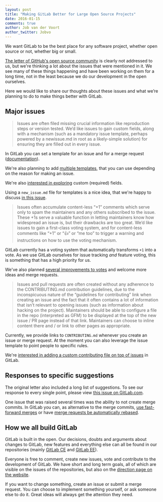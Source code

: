 ```yaml
---
layout: post
title: "Making GitLab Better for Large Open Source Projects"
date: 2016-01-15
comments: true
author: Job van der Voort
author_twitter: Jobvo
---
```


We want GitLab to be the best place for any software project,
whether open source or not, whether big or small.

[The letter of GitHub's open source community](https://github.com/dear-github/dear-github/tree/2f45c3255a55c3ac111817840537151d96e1649e)
is clearly not addressed to us,
but we're thinking a lot about the issues that were mentioned in it.
We see many of these things happening and have been working on them for a long time,
not in the least because we do our development in the open ourselves.

Here we would like to share our thoughts about these issues and
what we’re planning to do to make things better with GitLab.

<!-- more -->

## Major issues

> Issues are often filed missing crucial information like reproduction steps or version tested.
> We’d like issues to gain custom fields, along with a mechanism (such as a mandatory issue template,
> perhaps powered by a newissue.md in root as a likely-simple solution) for ensuring they are filled out in every issue.

In GitLab you can set a template for an issue and for a merge request
([documentation](https://gitlab.com/gitlab-org/gitlab-ee/blob/master/doc%2Fcustomization%2Fissue_and_merge_request_template.md)).

We're also planning to add [multiple templates](https://gitlab.com/gitlab-org/gitlab-ee/issues/101),
that you can use depending on the reason for making an issue.

We're also [interested in exploring](https://gitlab.com/gitlab-org/gitlab-ce/issues/8988)
custom (required) fields.

Using a `new_issue.md` file for templates is a nice idea, that we're happy
to discuss [in this issue](https://gitlab.com/gitlab-org/gitlab-ce/issues/9088).

> Issues often accumulate content-less “+1” comments which serve only to spam the
> maintainers and any others subscribed to the issue.
> These +1s serve a valuable function in letting maintainers know how widespread an issue is,
> but their drawbacks are too great. We’d like issues to gain a first-class voting system,
> and for content-less comments like “+1” or “:+1:” or “me too” to trigger a warning
> and instructions on how to use the voting mechanism.

GitLab currently has a voting system that automatically transforms `+1` into
a vote. As we use GitLab ourselves for issue tracking _and_ feature voting,
this is something that has a high priority for us.

We've also planned [several improvements to votes](https://gitlab.com/gitlab-org/gitlab-ce/issues/3763)
and welcome more ideas and merge requests.

> Issues and pull requests are often created without any adherence to the
> CONTRIBUTING.md contribution guidelines, due to the inconspicuous nature of
> the “guidelines for contributing” link when creating an issue and the fact that
> it often contains a lot of information that isn’t relevant to opening issues
> (such as information about hacking on the project). Maintainers should be able
> to configure a file in the repo (interpreted as GFM) to be displayed at the top
> of the new issue / PR page instead of that link. Maintainers can choose to inline
> content there and / or link to other pages as appropriate.

Currently, we provide links to `CONTRIBUTING.md` whenever you create an
issue or merge request. At the moment you can also leverage the issue
template to point people to specific rules.

We're [interested in adding a custom contributing file on top of issues](https://gitlab.com/gitlab-org/gitlab-ce/issues/9083) in GitLab.

## Responses to specific suggestions

The original letter also included a long list of suggestions.
To see our response to every single point, please view
[this issue on GitLab.com](https://gitlab.com/gitlab-org/gitlab-ce/issues/8938).

One issue that was raised several times was the ability to not create
merge commits. In GitLab you can, as alternative to the merge commits,
[use fast-forward merges](http://doc.gitlab.com/ee/workflow/ff_merge.html)
or have [merge requests be automatically rebased](http://doc.gitlab.com/ee/workflow/rebase_before_merge.html).

## How we all build GitLab

GitLab is built in the open. Our decisions, doubts and arguments about
changes to GitLab, new features and everything else can all be found in our
repositories (mainly [GitLab CE](https://gitlab.com/gitlab-org/gitlab-ce/issues)
and [GitLab EE](https://gitlab.com/gitlab-org/gitlab-ee/issues)).

Everyone is free to comment, create new issues, vote and contribute to the development
of GitLab. We have short and long term goals, all of which are visible on the
issues of the repositories, but also on the [direction page on the website](https://about.gitlab.com/direction/).

If you want to change something, create an issue or submit a merge request.
You can choose to implement something yourself, or ask someone else to do it.
Great ideas will always get the attention they need.
